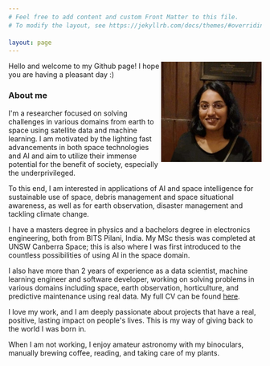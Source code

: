 ```yaml
---
# Feel free to add content and custom Front Matter to this file.
# To modify the layout, see https://jekyllrb.com/docs/themes/#overriding-theme-defaults

layout: page
---
```

<img style="float: right;" src="/assets/profile_photo.jpg" width="200" height="200">
Hello and welcome to my Github page! I hope you are having a pleasant day :)

### About me

I'm a researcher focused on solving challenges in various domains from
earth to space using satellite data and machine learning. I am motivated by
the lighting fast advancements in both space technologies and AI and aim to
utilize their immense potential for the benefit of society, especially the
underprivileged. 

To this end, I am interested in applications of AI and space intelligence 
for sustainable use of space, debris management and space situational awareness, 
as well as for earth observation, disaster management and tackling climate change.

I have a masters degree in physics and a bachelors degree in electronics 
engineering, both from BITS Pilani, India. My MSc thesis was completed at UNSW
Canberra Space; this is also where I was first introduced to the countless possibilities 
of using AI in the space domain. 

I also have more than 2 years of experience as a data scientist, machine
learning engineer and software developer, working on solving problems in various 
domains including space, earth observation, horticulture, and predictive maintenance
using real data. My full CV can be found [here](/assets/Komal_Gupta_CV.pdf).

I love my work, and I am deeply passionate about projects that have a real, 
positive, lasting impact on people's lives. This is my way of giving back to the
world I was born in.

When I am not working, I enjoy amateur astronomy with my binoculars, manually
brewing coffee, reading, and taking care of my plants.
